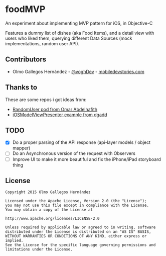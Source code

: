 # foodMVP
An experiment about implementing MVP pattern for iOS, in Objective-C

Features a dummy list of dishes (aka Food Items), and a detail view with users who liked them, querying different Data Sources (mock implementations, random user API).

Contributors
------------

* Olmo Gallegos Hernández - [@voghDev][1] - [mobiledevstories.com][2]

Thanks to
---------

These are some repos i got ideas from:

- [RandomUser pod from Omar Abdelhafith][3]
- [iOSModelViewPresenter example from dgadd][4]

TODO
----

- [X] Do a proper parsing of the API response (api-layer models / object mapper)
- [ ] Do an Asynchronous version of the request with Observers
- [ ] Improve UI to make it more beautiful and fix the iPhone/iPad storyboard thing

[1]: http://twitter.com/voghDev
[2]: http://www.mobiledevstories.com
[3]: https://github.com/oarrabi/RandomUser
[4]: https://github.com/dgadd/iOSModelViewPresenter

License
-------

    Copyright 2015 Olmo Gallegos Hernández

    Licensed under the Apache License, Version 2.0 (the "License");
    you may not use this file except in compliance with the License.
    You may obtain a copy of the License at

    http://www.apache.org/licenses/LICENSE-2.0

    Unless required by applicable law or agreed to in writing, software
    distributed under the License is distributed on an "AS IS" BASIS,
    WITHOUT WARRANTIES OR CONDITIONS OF ANY KIND, either express or implied.
    See the License for the specific language governing permissions and
    limitations under the License.

